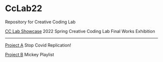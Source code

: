 # CcLab22
 Repository for Creative Coding Lab

 [CC Lab Showcase](https://cclab-sp2022.glitch.me/index.html)
 2022 Spring Creative Coding Lab Final Works Exhibition

 ---

 [Project A](https://mickeykorea.github.io/CcLab22/Project_A/)
 Stop Covid Replication!

 [Project B](https://mickeykorea.github.io/CcLab22/Project_B/)
 Mickey Playlist
